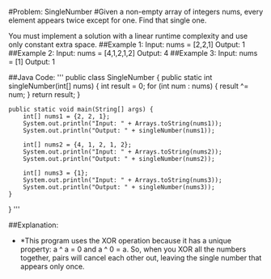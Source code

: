 #Problem: SingleNumber
#Given a non-empty array of integers nums, every element appears twice except for one. Find that single one.

You must implement a solution with a linear runtime complexity and use only constant extra space.
##Example 1:
Input: nums = [2,2,1]
Output: 1
##Example 2:
Input: nums = [4,1,2,1,2]
Output: 4
##Example 3:
Input: nums = [1]
Output: 1 

##Java Code: 
'''
public class SingleNumber {
    public static int singleNumber(int[] nums) {
        int result = 0;
        for (int num : nums) {
            result ^= num;
        }
        return result;
    }

    public static void main(String[] args) {
        int[] nums1 = {2, 2, 1};
        System.out.println("Input: " + Arrays.toString(nums1));
        System.out.println("Output: " + singleNumber(nums1));

        int[] nums2 = {4, 1, 2, 1, 2};
        System.out.println("Input: " + Arrays.toString(nums2));
        System.out.println("Output: " + singleNumber(nums2));

        int[] nums3 = {1};
        System.out.println("Input: " + Arrays.toString(nums3));
        System.out.println("Output: " + singleNumber(nums3));
    }
}
'''

##Explanation:
* *This program uses the XOR operation because it has a unique property: a ^ a = 0 and a ^ 0 = a. So, when you XOR all the numbers together, pairs will cancel each other out, leaving the single number that appears only once.
